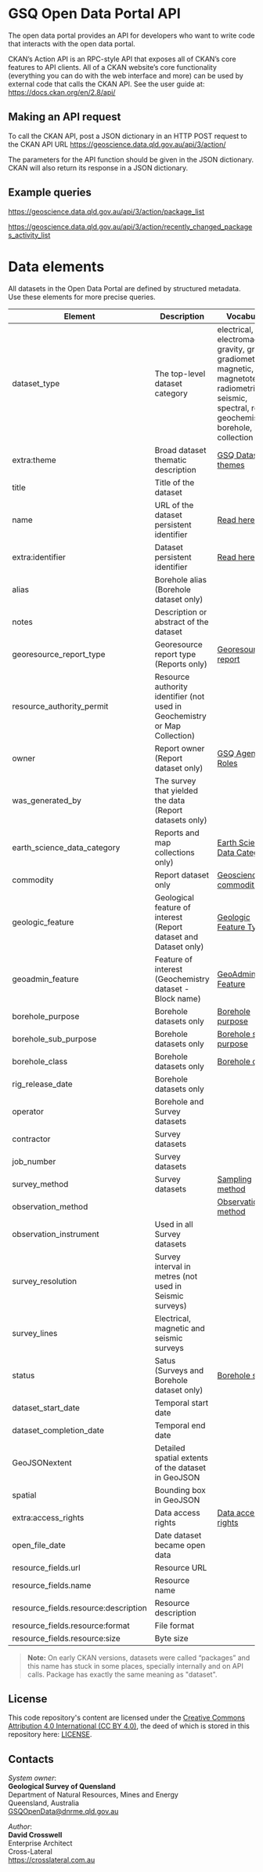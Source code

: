 # GSQ Open Data Portal API

The open data portal provides an API for developers who want to write code that interacts with the open data portal.

CKAN’s Action API is an RPC-style API that exposes all of CKAN’s core features to API clients. All of a CKAN website’s core functionality (everything you can do with the web interface and more) can be used by external code that calls the CKAN API. See the user guide at: https://docs.ckan.org/en/2.8/api/

## Making an API request
To call the CKAN API, post a JSON dictionary in an HTTP POST request to the CKAN API URL https://geoscience.data.qld.gov.au/api/3/action/

The parameters for the API function should be given in the JSON dictionary. CKAN will also return its response in a JSON dictionary.

## Example queries
https://geoscience.data.qld.gov.au/api/3/action/package_list

https://geoscience.data.qld.gov.au/api/3/action/recently_changed_packages_activity_list


# Data elements

All datasets in the Open Data Portal are defined by structured metadata. Use these elements for more precise queries.

|Element|Description|Vocabulary|
|---|---|---|
|	dataset_type|The top-level dataset category|electrical, electromagnetic, gravity, gravity-gradiometry, magnetic, magnetotelluric, radiometric, seismic, spectral, report, geochemistry, borehole, map collection|
|	extra:theme|Broad dataset thematic description|[GSQ Dataset themes](https://vocabs.gsq.digital/vocabulary/gsq-dataset-theme)|
|	title|Title of the dataset||
|	name|URL of the dataset persistent identifier|[Read here](https://github.com/geological-survey-of-queensland/persistent-identifiers)|
|	extra:identifier|Dataset persistent identifier|[Read here](https://github.com/geological-survey-of-queensland/persistent-identifiers)|
|	alias|Borehole alias (Borehole dataset only)||
|	notes|Description or abstract of the dataset||
|	georesource_report_type|Georesource report type (Reports only)|[Georesource report](http://vocabs.gsq.digital/vocabulary/georesource-report)|
|	resource_authority_permit|Resource authority identifier (not used in Geochemistry or Map Collection)||
|	owner|Report owner (Report dataset only)|[GSQ Agent Roles](http://vocabs.gsq.digital/vocabulary/gsq-roles)|
|	was_generated_by|The survey that yielded the data (Report datasets only)||
|	earth_science_data_category|Reports and map collections only)|[Earth Science Data Category](http://vocabs.gsq.digital/vocabulary/earth-science-data-category)|
|	commodity|Report dataset only|[Geoscience commodities](http://vocabs.gsq.digital/vocabulary/geo-commodities)|
|	geologic_feature|Geological feature of interest (Report dataset and Dataset only)|[Geologic Feature Types](https://vocabs.gsq.digital/vocabulary/geofeatures)|
|	geoadmin_feature|Feature of interest (Geochemistry dataset - Block name)|[GeoAdmin Feature](https://vocabs.gsq.digital/vocabulary/geoadminfeatures)|
|	borehole_purpose|Borehole datasets only|[Borehole purpose](http://vocabs.gsq.digital/vocabulary/borehole-purpose)
|	borehole_sub_purpose|Borehole datasets only|[Borehole sub-purpose](http://vocabs.gsq.digital/vocabulary/borehole-sub-purpose)|
|	borehole_class|Borehole datasets only|[Borehole class](http://linked.data.gov.au/def/resource-project-lifecycle/borehole-class)|
|	rig_release_date|Borehole datasets only||
|	operator|Borehole and Survey datasets||
|	contractor|Survey datasets||
|	job_number|Survey datasets||
|	survey_method|Survey datasets|[Sampling method](https://vocabs.gsq.digital/vocabulary/sampling-method)|
|	observation_method||[Observation method](https://vocabs.gsq.digital/vocabulary/geological-observation-method)|
|	observation_instrument|Used in all Survey datasets||
|	survey_resolution|Survey interval	in metres (not used in Seismic surveys)||
|	survey_lines|Electrical, magnetic and seismic surveys||
|	status|Satus (Surveys and Borehole dataset only)|[Borehole status](http://linked.data.gov.au/def/site-status/borehole-status)|
|	dataset_start_date|Temporal start date||
|	dataset_completion_date|Temporal end date||
|	GeoJSONextent	|Detailed spatial extents of the dataset in GeoJSON||
|	spatial	|Bounding box in GeoJSON||
|	extra:access_rights	|Data access rights|[Data access rights](http://vocabs.gsq.digital/vocabulary/data-access-rights)|
|	open_file_date|Date dataset became open data||
|	resource_fields.url|Resource URL||
|	resource_fields.name|Resource name||
|	resource_fields.resource:description|Resource description||
|	resource_fields.resource:format|File format||
|	resource_fields.resource:size|Byte size||


> **Note:** On early CKAN versions, datasets were called “packages” and this name has stuck in some places, specially internally and on API calls. Package has exactly the same meaning as "dataset".

## License

This code repository's content are licensed under the [Creative Commons Attribution 4.0 International (CC BY 4.0)](https://creativecommons.org/licenses/by/4.0/), the deed of which is stored in this repository here: [LICENSE](LICENSE).

## Contacts

*System owner*:  
**Geological Survey of Quensland**  
Department of Natural Resources, Mines and Energy  
Queensland, Australia  
<GSQOpenData@dnrme.qld.gov.au>  

*Author*:  
**David Crosswell**  
Enterprise Architect  
Cross-Lateral  
<https://crosslateral.com.au>

